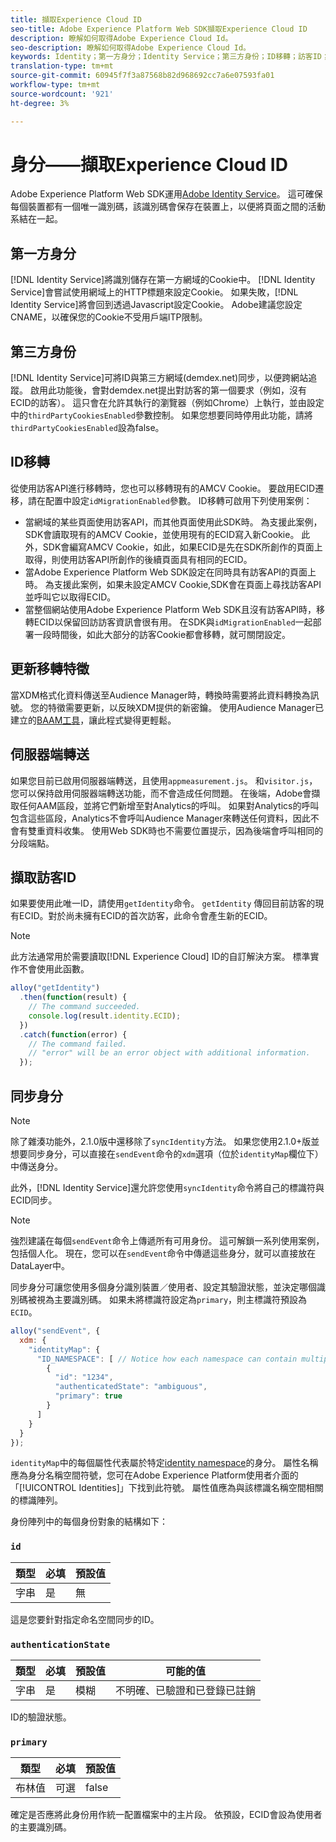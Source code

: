 ```yaml
---
title: 擷取Experience Cloud ID
seo-title: Adobe Experience Platform Web SDK擷取Experience Cloud ID
description: 瞭解如何取得Adobe Experience Cloud Id。
seo-description: 瞭解如何取得Adobe Experience Cloud Id。
keywords: Identity；第一方身分；Identity Service；第三方身份；ID移轉；訪客ID；第三方身份；第三方身份；第三方CookieEnabled;idMigrationEnabled;getIdentity；同步身份；syncIdentity;sendEvent;identityMap;primary;ecid;ItyNamespace idenamespace id;authenticationState;authenticationhashEnabled;
translation-type: tm+mt
source-git-commit: 60945f7f3a87568b82d968692cc7a6e07593fa01
workflow-type: tm+mt
source-wordcount: '921'
ht-degree: 3%

---
```



# 身分——擷取Experience Cloud ID

Adobe Experience Platform Web SDK運用[Adobe Identity Service](../../identity-service/ecid.md)。 這可確保每個裝置都有一個唯一識別碼，該識別碼會保存在裝置上，以便將頁面之間的活動系結在一起。

## 第一方身分

[!DNL Identity Service]將識別儲存在第一方網域的Cookie中。 [!DNL Identity Service]會嘗試使用網域上的HTTP標題來設定Cookie。 如果失敗，[!DNL Identity Service]將會回到透過Javascript設定Cookie。 Adobe建議您設定CNAME，以確保您的Cookie不受用戶端ITP限制。

## 第三方身份

[!DNL Identity Service]可將ID與第三方網域(demdex.net)同步，以便跨網站追蹤。 啟用此功能後，會對demdex.net提出對訪客的第一個要求（例如，沒有ECID的訪客）。 這只會在允許其執行的瀏覽器（例如Chrome）上執行，並由設定中的`thirdPartyCookiesEnabled`參數控制。 如果您想要同時停用此功能，請將`thirdPartyCookiesEnabled`設為false。

## ID移轉

從使用訪客API進行移轉時，您也可以移轉現有的AMCV Cookie。 要啟用ECID遷移，請在配置中設定`idMigrationEnabled`參數。 ID移轉可啟用下列使用案例：

* 當網域的某些頁面使用訪客API，而其他頁面使用此SDK時。 為支援此案例，SDK會讀取現有的AMCV Cookie，並使用現有的ECID寫入新Cookie。 此外，SDK會編寫AMCV Cookie，如此，如果ECID是先在SDK所創作的頁面上取得，則使用訪客API所創作的後續頁面具有相同的ECID。
* 當Adobe Experience Platform Web SDK設定在同時具有訪客API的頁面上時。 為支援此案例，如果未設定AMCV Cookie,SDK會在頁面上尋找訪客API並呼叫它以取得ECID。
* 當整個網站使用Adobe Experience Platform Web SDK且沒有訪客API時，移轉ECID以保留回訪訪客資訊會很有用。 在SDK與`idMigrationEnabled`一起部署一段時間後，如此大部分的訪客Cookie都會移轉，就可關閉設定。

## 更新移轉特徵

當XDM格式化資料傳送至Audience Manager時，轉換時需要將此資料轉換為訊號。 您的特徵需要更新，以反映XDM提供的新密鑰。 使用Audience Manager已建立的[BAAM工具](https://docs.adobe.com/content/help/en/audience-manager/user-guide/reference/bulk-management-tools/bulk-management-intro.html#getting-started-with-bulk-management)，讓此程式變得更輕鬆。

## 伺服器端轉送

如果您目前已啟用伺服器端轉送，且使用`appmeasurement.js`。 和`visitor.js`，您可以保持啟用伺服器端轉送功能，而不會造成任何問題。 在後端，Adobe會擷取任何AAM區段，並將它們新增至對Analytics的呼叫。 如果對Analytics的呼叫包含這些區段，Analytics不會呼叫Audience Manager來轉送任何資料，因此不會有雙重資料收集。 使用Web SDK時也不需要位置提示，因為後端會呼叫相同的分段端點。

## 擷取訪客ID

如果要使用此唯一ID，請使用`getIdentity`命令。 `getIdentity` 傳回目前訪客的現有ECID。對於尚未擁有ECID的首次訪客，此命令會產生新的ECID。

>[!NOTE]
>
>此方法通常用於需要讀取[!DNL Experience Cloud] ID的自訂解決方案。 標準實作不會使用此函數。

```javascript
alloy("getIdentity")
  .then(function(result) {
    // The command succeeded.
    console.log(result.identity.ECID);
  })
  .catch(function(error) {
    // The command failed.
    // "error" will be an error object with additional information.
  });
```

## 同步身分

>[!NOTE]
>
>除了雜湊功能外，2.1.0版中還移除了`syncIdentity`方法。 如果您使用2.1.0+版並想要同步身分，可以直接在`sendEvent`命令的`xdm`選項（位於`identityMap`欄位下）中傳送身分。

此外，[!DNL Identity Service]還允許您使用`syncIdentity`命令將自己的標識符與ECID同步。

>[!NOTE]
>
>強烈建議在每個`sendEvent`命令上傳遞所有可用身份。 這可解鎖一系列使用案例，包括個人化。 現在，您可以在`sendEvent`命令中傳遞這些身分，就可以直接放在DataLayer中。

同步身分可讓您使用多個身分識別裝置／使用者、設定其驗證狀態，並決定哪個識別碼被視為主要識別碼。 如果未將標識符設定為`primary`，則主標識符預設為`ECID`。

```javascript
alloy("sendEvent", {
  xdm: {
    "identityMap": {
      "ID_NAMESPACE": [ // Notice how each namespace can contain multiple identifiers.
        {
          "id": "1234",
          "authenticatedState": "ambiguous",
          "primary": true
        }
      ]
    }
  }
});
```

`identityMap`中的每個屬性代表屬於特定[identity namespace](../../identity-service/namespaces.md)的身分。 屬性名稱應為身分名稱空間符號，您可在Adobe Experience Platform使用者介面的「[!UICONTROL Identities]」下找到此符號。 屬性值應為與該標識名稱空間相關的標識陣列。

身份陣列中的每個身份對象的結構如下：

### `id`

| **類型** | **必填** | **預設值** |
| -------- | ------------ | ----------------- |
| 字串 | 是 | 無 |

這是您要針對指定命名空間同步的ID。

### `authenticationState`

| **類型** | **必填** | **預設值** | **可能的值** |
| -------- | ------------ | ----------------- | ------------------------------------ |
| 字串 | 是 | 模糊 | 不明確、已驗證和已登錄已註銷 |

ID的驗證狀態。

### `primary`

| **類型** | **必填** | **預設值** |
| -------- | ------------ | ----------------- |
| 布林值 | 可選 | false |

確定是否應將此身份用作統一配置檔案中的主片段。 依預設，ECID會設為使用者的主要識別碼。
